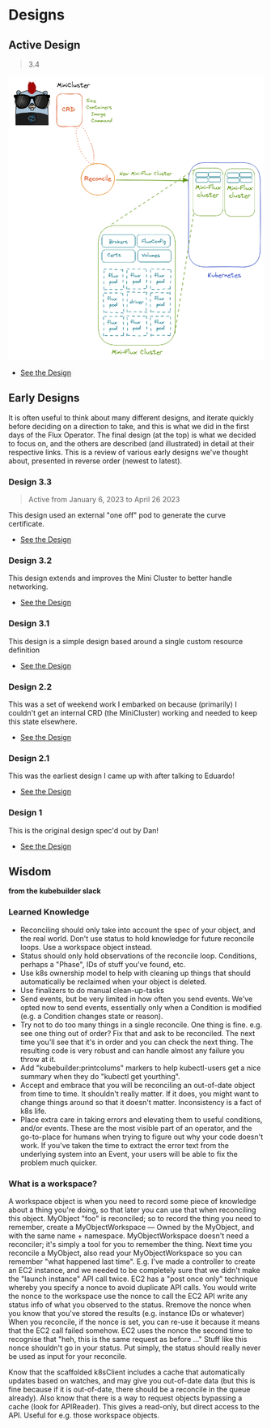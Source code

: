 # Designs

## Active Design

> 3.4

![04-26-2023/the-operator.png](04-26-2023/the-operator.png)

 - [See the Design](04-26-2023/index.md)

## Early Designs

It is often useful to think about many different designs, and iterate quickly before deciding on a direction
to take, and this is what we did in the first days of the Flux Operator. The final design (at the top)
is what we decided to focus on, and the others are described (and illustrated) in detail at their respective
links. This is a review of various early designs we've thought about, presented in reverse order (newest to latest).

### Design 3.3

> Active from January 6, 2023 to April 26 2023

This design used an external "one off" pod to generate the curve certificate.

 - [See the Design](01-06-2023/index.md)


### Design 3.2

This design extends and improves the Mini Cluster to better handle networking.

 - [See the Design](09-16-2022/index.md)

### Design 3.1

This design is a simple design based around a single custom resource definition

 - [See the Design](09-07-2022/index.md)

### Design 2.2

This was a set of weekend work I embarked on because (primarily) I couldn't get an internal CRD (the MiniCluster) working
and needed to keep this state elsewhere.

 - [See the Design](09-05-2022/index.md)


### Design 2.1

This was the earliest design I came up with after talking to Eduardo!

 - [See the Design](09-01-2022/index.md)

### Design 1

This is the original design spec'd out by Dan!

 - [See the Design](08-31-2022/index.md)


## Wisdom

**from the kubebuilder slack**

### Learned Knowledge

- Reconciling should only take into account the spec of your object, and the real world.  Don't use status to hold knowledge for future reconcile loops.  Use a workspace object instead.
- Status should only hold observations of the reconcile loop.  Conditions, perhaps a "Phase", IDs of stuff you've found, etc.
- Use k8s ownership model to help with cleaning up things that should automatically be reclaimed when your object is deleted.
- Use finalizers to do manual clean-up-tasks
- Send events, but be very limited in how often you send events.  We've opted now to send events, essentially only when a Condition is modified (e.g. a Condition changes state or reason).
- Try not to do too many things in a single reconcile.  One thing is fine.  e.g. see one thing out of order?  Fix that and ask to be reconciled.  The next time you'll see that it's in order and you can check the next thing.  The resulting code is very robust and can handle almost any failure you throw at it.
- Add "kubebuilder:printcolums" markers to help kubectl-users get a nice summary when they do "kubectl get yourthing".
- Accept and embrace that you will be reconciling an out-of-date object from time to time.  It shouldn't really matter.  If it does, you might want to change things around so that it doesn't matter.  Inconsistency is a fact of k8s life.
- Place extra care in taking errors and elevating them to useful conditions, and/or events.  These are the most visible part of an operator, and the go-to-place for humans when trying to figure out why your code doesn't work.  If you've taken the time to extract the error text from the underlying system into an Event, your users will be able to fix the problem much quicker.

### What is a workspace?

A workspace object is when you need to record some piece of knowledge about a thing you're doing, so that later you can use that when reconciling this object. MyObject "foo" is reconciled; so to record the thing you need to remember, create a MyObjectWorkspace — Owned by the MyObject, and with the same name + namespace.  MyObjectWorkspace doesn't need a reconciler; it's simply a tool for you to remember the thing. Next time you reconcile a MyObject, also read your MyObjectWorkspace so you can remember "what happened last time". E.g. I've made a controller to create an EC2 instance, and we needed to be completely sure that we didn't make the "launch instance" API call twice.  EC2 has a "post once only" technique whereby you specify a nonce to avoid duplicate API calls.  You would write the nonce to the workspace use the nonce to call the EC2 API write any status info of what you observed to the status. Rremove the nonce when you know that you've stored the results (e.g. instance IDs or whatever) When you reconcile, if the nonce is set, you can re-use it because it means that the EC2 call failed somehow.  EC2 uses the nonce the second time to recognise that "heh, this is the same request as before ..." Stuff like this nonce shouldn't go in your status. Put simply, the status should really never be used as input for your reconcile.

Know that the scaffolded k8sClient includes a cache that automatically updates based on watches, and may give you out-of-date data (but this is fine because if it is out-of-date, there should be a reconcile in the queue already). Also know that there is a way to request objects bypassing a cache (look for APIReader).  This gives a read-only, but direct access to the API.  Useful for e.g. those workspace objects.

